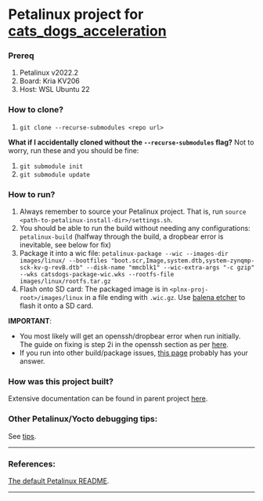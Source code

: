# Petalinux project for [cats_dogs_acceleration](https://github.com/jona1115/cats_dogs_acceleration)

### Prereq
1. Petalinux v2022.2
2. Board: Kria KV206
3. Host: WSL Ubuntu 22

### How to clone?
1. `git clone --recurse-submodules <repo url>`

**What if I accidentally cloned without the `--recurse-submodules` flag?** Not to worry, run these and you should be fine:
1. `git submodule init`
2. `git submodule update`

### How to run?
1. Always remember to source your Petalinux project. That is, run `source <path-to-petalinux-install-dir>/settings.sh`.
2. You should be able to run the build without needing any configurations: `petalinux-build` (halfway through the build, a dropbear error is inevitable, see below for fix)
3. Package it into a wic file: `petalinux-package --wic --images-dir images/linux/ --bootfiles "boot.scr,Image,system.dtb,system-zynqmp-sck-kv-g-revB.dtb" --disk-name "mmcblk1" --wic-extra-args "-c gzip" --wks catsdogs-package-wic.wks --rootfs-file images/linux/rootfs.tar.gz`
4. Flash onto SD card: The packaged image is in `<plnx-proj-root>/images/linux` in a file ending with `.wic.gz`. Use [balena etcher](https://etcher.balena.io/) to flash it onto a SD card.

**IMPORTANT**:
- You most likely will get an openssh/dropbear error when run initially. The guide on fixing is step 2i in the openssh section as per [here](https://github.com/jona1115/cats_dogs_acceleration/blob/main/documentations/vivadoTRD_and_Petalinux/README.md#openssh).
- If you run into other build/package issues, [this page](https://github.com/jona1115/cats_dogs_acceleration/blob/main/documentations/vivadoTRD_and_Petalinux/README.md) probably has your answer.

### How was this project built?
Extensive documentation can be found in parent project [here](https://github.com/jona1115/cats_dogs_acceleration/blob/main/documentations/vivadoTRD_and_Petalinux/README.md).

### Other Petalinux/Yocto debugging tips:
See [tips](https://github.com/jona1115/cats_dogs_acceleration_petalinux/blob/main/tips.md).

***

### References:
[The default Petalinux README](https://github.com/jona1115/cats_dogs_acceleration_petalinux/blob/main/README).

***
